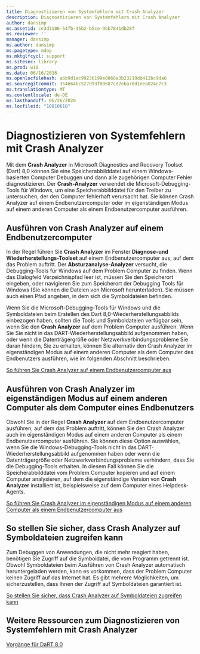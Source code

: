 ```yaml
---
title: Diagnostizieren von Systemfehlern mit Crash Analyzer
description: Diagnostizieren von Systemfehlern mit Crash Analyzer
author: dansimp
ms.assetid: ce3d3186-54fb-45b2-b5ce-9bb7841db28f
ms.reviewer: ''
manager: dansimp
ms.author: dansimp
ms.pagetype: mdop
ms.mktglfcycl: support
ms.sitesec: library
ms.prod: w10
ms.date: 06/16/2016
ms.openlocfilehash: abb9d1ec99236199e0866a3b23219dd412bc9da6
ms.sourcegitcommit: 354664bc527d93f80687cd2eba70d1eea024c7c3
ms.translationtype: MT
ms.contentlocale: de-DE
ms.lasthandoff: 06/26/2020
ms.locfileid: "10810618"
---
```

# Diagnostizieren von Systemfehlern mit Crash Analyzer


Mit dem **Crash Analyzer** in Microsoft Diagnostics and Recovery Toolset (Dart) 8,0 können Sie eine Speicherabbilddatei auf einem Windows-basierten Computer Debuggen und dann alle zugehörigen Computer Fehler diagnostizieren. Der **Crash-Analyzer** verwendet die Microsoft-Debugging-Tools für Windows, um eine Speicherabbilddatei für den Treiber zu untersuchen, der den Computer fehlerhaft verursacht hat. Sie können Crash Analyzer auf einem Endbenutzercomputer oder im eigenständigen Modus auf einem anderen Computer als einem Endbenutzercomputer ausführen.

## Ausführen von Crash Analyzer auf einem Endbenutzercomputer


In der Regel führen Sie **Crash Analyzer** im Fenster **Diagnose-und Wiederherstellungs-Toolset** auf einem Endbenutzercomputer aus, auf dem das Problem auftritt. Der **Absturzanalyse-Analyzer** versucht, die Debugging-Tools für Windows auf dem Problem Computer zu finden. Wenn das Dialogfeld Verzeichnispfad leer ist, müssen Sie den Speicherort eingeben, oder navigieren Sie zum Speicherort der Debugging Tools für Windows (Sie können die Dateien von Microsoft herunterladen). Sie müssen auch einen Pfad angeben, in dem sich die Symboldateien befinden.

Wenn Sie die Microsoft-Debugging-Tools für Windows und die Symboldateien beim Erstellen des Dart 8,0-Wiederherstellungsabbilds einbezogen haben, sollten die Tools und Symboldateien verfügbar sein, wenn Sie den **Crash Analyzer** auf dem Problem Computer ausführen. Wenn Sie Sie nicht in das DART-Wiederherstellungsabbild aufgenommen haben, oder wenn die Datenträgergröße oder Netzwerkverbindungsprobleme Sie daran hindern, Sie zu erhalten, können Sie alternativ den Crash Analyzer im eigenständigen Modus auf einem anderen Computer als dem Computer des Endbenutzers ausführen, wie im folgenden Abschnitt beschrieben.

[So führen Sie Crash Analyzer auf einem Endbenutzercomputer aus](how-to-run-the-crash-analyzer-on-an-end-user-computer-dart-8.md)

## <a href="" id="run-the-crash-analyzer-in-stand-alone-mode-on-a-computer-other-than-an-end-user-s-computer"></a>Ausführen von Crash Analyzer im eigenständigen Modus auf einem anderen Computer als dem Computer eines Endbenutzers


Obwohl Sie in der Regel **Crash Analyzer** auf dem Endbenutzercomputer ausführen, auf dem das Problem auftritt, können Sie den Crash Analyzer auch im eigenständigen Modus auf einem anderen Computer als einem Endbenutzercomputer ausführen. Sie können diese Option auswählen, wenn Sie die Windows-Debugging-Tools nicht in das DART-Wiederherstellungsabbild aufgenommen haben oder wenn die Datenträgergröße oder Netzwerkverbindungsprobleme verhindern, dass Sie die Debugging-Tools erhalten. In diesem Fall können Sie die Speicherabbilddatei vom Problem Computer kopieren und auf einem Computer analysieren, auf dem die eigenständige Version von **Crash Analyzer** installiert ist, beispielsweise auf dem Computer eines Helpdesk-Agents.

[So führen Sie Crash Analyzer im eigenständigen Modus auf einem anderen Computer als einem Endbenutzercomputer aus](how-to-run-the-crash-analyzer-in-stand-alone-mode-on-a-computer-other-than-an-end-user-computer-dart-8.md)

## So stellen Sie sicher, dass Crash Analyzer auf Symboldateien zugreifen kann


Zum Debuggen von Anwendungen, die nicht mehr reagiert haben, benötigen Sie Zugriff auf die Symboldatei, die vom Programm getrennt ist. Obwohl Symboldateien beim Ausführen von Crash Analyzer automatisch heruntergeladen werden, kann es vorkommen, dass der Problem Computer keinen Zugriff auf das Internet hat. Es gibt mehrere Möglichkeiten, um sicherzustellen, dass Ihnen der Zugriff auf Symboldateien garantiert ist.

[So stellen Sie sicher, dass Crash Analyzer auf Symboldateien zugreifen kann](how-to-ensure-that-crash-analyzer-can-access-symbol-files.md)

## Weitere Ressourcen zum Diagnostizieren von Systemfehlern mit Crash Analyzer


[Vorgänge für DaRT 8.0](operations-for-dart-80-dart-8.md)

 

 





